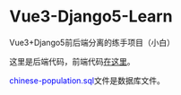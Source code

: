 # Vue3-Django5-Learn
Vue3+Django5前后端分离的练手项目（小白）

这里是后端代码，前端代码[在这里](https://www.google.com)。

<font color=Blue>chinese-population.sql</font>文件是数据库文件。
